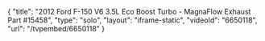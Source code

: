 {
    "title": "2012 Ford F-150 V6 3.5L Eco Boost Turbo - MagnaFlow Exhaust Part #15458",
    "type": "solo",
    "layout": "iframe-static",
    "videoId": "6650118",
    "url": "\/tvpembed\/6650118"
}
